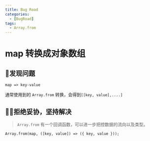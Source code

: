 ```yaml
---
title: Bug Road
categories:
  - [BugRoad]
tags: 
  - Array.from
---
```


# map 转换成对象数组

## 🤔发现问题

`map => key-value`

通常使用到的 `Array.from` 转换，会得到`[[key, value],....]`

## 🙅‍♂️拒绝妥协，坚持解决

> `Array.from` 有一个回调函数，可以进一步把控数据的流向以及类型。

`Array.from(map, ([key, value]) => ({ key, value }));`